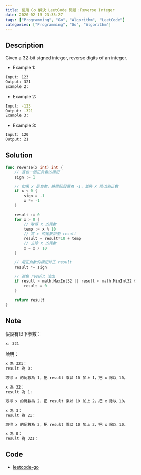 ```yaml
---
title: 使用 Go 解決 LeetCode 問題：Reverse Integer
date: 2020-02-15 23:35:27
tags: ["Programming", "Go", "Algorithm", "LeetCode"]
categories: ["Programming", "Go", "Algorithm"]
---
```


## Description

Given a 32-bit signed integer, reverse digits of an integer.

- Example 1:

```bash
Input: 123
Output: 321
Example 2:
```

- Example 2:

```bash
Input: -123
Output: -321
Example 3:
```

- Example 3:

```bash
Input: 120
Output: 21
```

## Solution

```go
func reverse(x int) int {
	// 宣告一個正負數的標記
	sign := 1

	// 如果 x 是負數，將標記設置為 -1，並將 x 修改為正數
	if x < 0 {
		sign = -1
		x *= -1
	}

	result := 0
	for x > 0 {
		// 取得 x 的尾數
		temp := x % 10
		// 將 x 的尾數加至 result
		result = result*10 + temp
		// 去除 x 的尾數
		x = x / 10
	}

	// 用正負數的標記修正 result
	result *= sign

	// 避免 result 溢出
	if result > math.MaxInt32 || result < math.MinInt32 {
		result = 0
	}

	return result
}
```

## Note

假設有以下參數：

```bash
x: 321
```

說明：

```bash
x 為 321：
result 為 0：

取得 x 的尾數為 1，把 result 乘以 10 加上 1，把 x 除以 10。

x 為 32：
result 為 1：

取得 x 的尾數為 2，把 result 乘以 10 加上 2，把 x 除以 10。

x 為 3：
result 為 21：

取得 x 的尾數為 3，把 result 乘以 10 加上 3，把 x 除以 10。

x 為 0：
result 為 321：
```

## Code

- [leetcode-go](https://github.com/memochou1993/leetcode-go)
